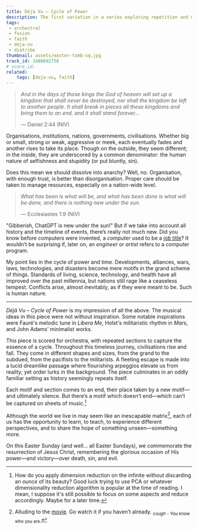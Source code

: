 ```yaml
---
title: Déjà Vu – Cycle of Power
description: The first variation in a series exploring repetition and meaning in life.
tags:
 - orchestral
 - fusion
 - faith
 - deja-vu
 - diatribe
thumbnail: assets/easter-tomb-sq.jpg
track_id: 1488692758
# score_id: 
related:
    tags: [deja-vu, faith]
---
```



> *And in the days of those kings the God of heaven will set up a kingdom that shall never be destroyed, nor shall the kingdom be left to another people. It shall break in pieces all these kingdoms and bring them to an end, and it shall stand forever…*
> 
> — Daniel 2:44 (NIV)
> 

Organisations, institutions, nations, governments, civilisations. Whether big or small, strong or weak, aggressive or meek, each eventually fades and another rises to take its place. Though on the outside, they seem different; in the inside, they are underscored by a common denominator: the human nature of selfishness and stupidity (or put bluntly, sin).

Does this mean we should dissolve into anarchy? Well, no. Organisation, with enough trust, is better than disorganisation. Proper care should be taken to manage resources, especially on a nation-wide level.

> *What has been is what will be, and what has been done is what will be done, and there is nothing new under the sun.*
> 
> — Ecclesiastes 1:9 (NIV)
> 

"Gibberish, ChatGPT is new under the sun!" But if we take into account all history and the timeline of events, there’s really not much new. Did you know before computers were invented, a *computer* used to be a [job title](https://en.wikipedia.org/wiki/Computer_(occupation))? It wouldn’t be surprising if, later on, an *engineer* or *artist* refers to a computer program.

My point lies in the cycle of power and time. Developments, alliances, wars, laws, technologies, and disasters become mere motifs in the grand scheme of things. Standards of living, science, technology, and health have all improved over the past millennia, but nations still rage like a ceaseless tempest. Conflicts arise, almost inevitably, as if they were meant to be. Such is human nature.

---

*Déjà Vu – Cycle of Power* is my impression of all the above. The musical ideas in this piece were not without inspiration. Some notable inspirations were Fauré's melodic tune in *Libera Me*, Holst's militaristic rhythm in *Mars*, and John Adams’ minimalist works.

This piece is scored for orchestra, with repeated sections to capture the essence of a cycle. Throughout this timeless journey, civilisations rise and fall. They come in different shapes and sizes, from the grand to the subdued, from the pacifists to the militarists. A fleeting escape is made into a lucid dreamlike passage where flourishing arpeggios elevate us from reality; yet order lurks in the background. The piece culminates in an oddly familiar setting as history seemingly repeats itself.

Each motif and section comes to an end, their place taken by a new motif—and ultimately silence. But there’s a motif which doesn’t end—which can’t be captured on sheets of music.[^dimred]

Although the world we live in may seem like an inescapable matrix[^matrix], each of us has the opportunity to learn, to teach, to experience different perspectives, and to share the hope of something unseen—something more.

On this Easter Sunday (and well… all Easter Sundays), we commemorate the resurrection of Jesus Christ, remembering the glorious occasion of His power—and victory—over death, sin, and evil.

[^dimred]: How do you apply dimension reduction on the infinite without discarding an *ounce* of its beauty? Good luck trying to use PCA or whatever dimensionality reduction algorithm is popular at the time of reading. I mean, I suppose it's still possible to focus on some aspects and reduce accordingly. Maybe for a later time.

[^matrix]: Alluding to the [movie](https://en.wikipedia.org/wiki/The_Matrix). Go watch it if you haven’t already. <sub>*cough* - You know who you are.</sub>
